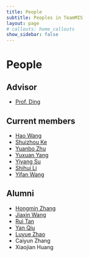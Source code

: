 ```yaml
---
title: People
subtitle: Peoples in TeamMIS
layout: page
# callouts: home_callouts
show_sidebar: false
---
```


# People

## Advisor

- [Prof. Ding](http://faculty.hfut.edu.cn/~uUFn2m/zh_CN/index.htm)

## Current members

- [Hao Wang](https://waynehfut.com/)
- [Shuizhou Ke](https://github.com/ksz-creat)
- [Yuanbo Zhu](https://github.com/xthc)
- [Yuxuan Yang](https://github.com/trigger26)
- [Yiyang Su](https://github.com/syypretend)
- [Shihui Li](https://github.com/Li0316)
- [Yifan Wang](https://github.com/Graves-2077)

## Alumni

- [Hongmin Zhang](https://github.com/Vikenmin)
- [Jiaxin Wang](https://github.com/jiaxinshiwo)
- [Rui Tan](https://github.com/Terry-tr)
- [Yan Qiu](https://github.com/qyhfut)
- [Luyue Zhao](https://innocentius.tech/)
- Caiyun Zhang
- Xiaojian Huang
